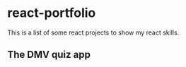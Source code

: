 # react-portfolio

This is a list of some react projects to show my react skills.

## The DMV quiz app



